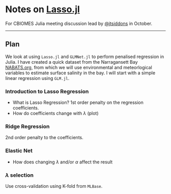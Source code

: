 # Notes on [Lasso.jl](https://juliastats.org/Lasso.jl/stable/)

For CBIOMES Julia meeting discussion lead by [@jtsiddons](https://www.github.com/jtsiddons) in October.

---

## Plan

We look at using `Lasso.jl` and `GLMNet.jl` to perform penalised regression in Julia. I have created a quick dataset from the Narragansett Bay [NABATS.org](nabats.org), from which we will use environmental and meteorlogical variables to estimate surface salinity in the bay. I will start with a simple linear regression using `GLM.jl`.

### Introduction to Lasso Regression

- What is Lasso Regression? 1st order penalty on the regression coefficients.
- How do coefficients change with $\lambda$ (plot)

### Ridge Regression

2nd order penalty to the coefficients.

### Elastic Net

- How does changing $\lambda$ and/or $\alpha$ affect the result

### $\lambda$ selection

Use cross-validation using K-fold from `MLBase`.
